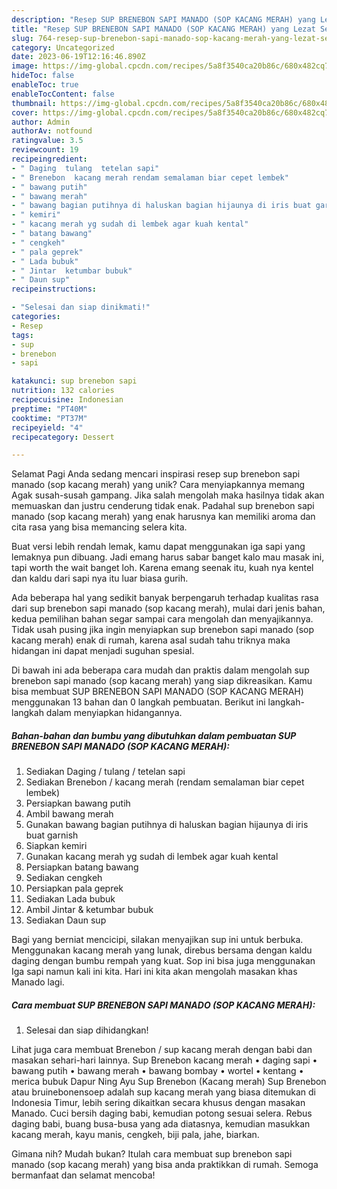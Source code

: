 ```yaml
---
description: "Resep SUP BRENEBON SAPI MANADO (SOP KACANG MERAH) yang Lezat Sekali"
title: "Resep SUP BRENEBON SAPI MANADO (SOP KACANG MERAH) yang Lezat Sekali"
slug: 764-resep-sup-brenebon-sapi-manado-sop-kacang-merah-yang-lezat-sekali
category: Uncategorized
date: 2023-06-19T12:16:46.890Z
image: https://img-global.cpcdn.com/recipes/5a8f3540ca20b86c/680x482cq70/sup-brenebon-sapi-manado-sop-kacang-merah-foto-resep-utama.jpg
hideToc: false
enableToc: true
enableTocContent: false
thumbnail: https://img-global.cpcdn.com/recipes/5a8f3540ca20b86c/680x482cq70/sup-brenebon-sapi-manado-sop-kacang-merah-foto-resep-utama.jpg
cover: https://img-global.cpcdn.com/recipes/5a8f3540ca20b86c/680x482cq70/sup-brenebon-sapi-manado-sop-kacang-merah-foto-resep-utama.jpg
author: Admin
authorAv: notfound
ratingvalue: 3.5
reviewcount: 19
recipeingredient:
- " Daging  tulang  tetelan sapi"
- " Brenebon  kacang merah rendam semalaman biar cepet lembek"
- " bawang putih"
- " bawang merah"
- " bawang bagian putihnya di haluskan bagian hijaunya di iris buat garnish"
- " kemiri"
- " kacang merah yg sudah di lembek agar kuah kental"
- " batang bawang"
- " cengkeh"
- " pala geprek"
- " Lada bubuk"
- " Jintar  ketumbar bubuk"
- " Daun sup"
recipeinstructions:

- "Selesai dan siap dinikmati!"
categories:
- Resep
tags:
- sup
- brenebon
- sapi

katakunci: sup brenebon sapi 
nutrition: 132 calories
recipecuisine: Indonesian
preptime: "PT40M"
cooktime: "PT37M"
recipeyield: "4"
recipecategory: Dessert

---
```



Selamat Pagi Anda sedang mencari inspirasi resep sup brenebon sapi manado (sop kacang merah) yang unik? Cara menyiapkannya memang Agak susah-susah gampang. Jika salah mengolah maka hasilnya tidak akan memuaskan dan justru cenderung tidak enak. Padahal sup brenebon sapi manado (sop kacang merah) yang enak harusnya kan memiliki aroma dan cita rasa yang bisa memancing selera kita.


Buat versi lebih rendah lemak, kamu dapat menggunakan iga sapi yang lemaknya pun dibuang. Jadi emang harus sabar banget kalo mau masak ini, tapi worth the wait banget loh. Karena emang seenak itu, kuah nya kentel dan kaldu dari sapi nya itu luar biasa gurih.

Ada beberapa hal yang sedikit banyak berpengaruh terhadap kualitas rasa dari sup brenebon sapi manado (sop kacang merah), mulai dari jenis bahan, kedua pemilihan bahan segar sampai cara mengolah dan menyajikannya. Tidak usah pusing jika ingin menyiapkan sup brenebon sapi manado (sop kacang merah) enak di rumah, karena asal sudah tahu triknya maka hidangan ini dapat menjadi suguhan spesial.


Di bawah ini ada beberapa cara mudah dan praktis dalam mengolah sup brenebon sapi manado (sop kacang merah) yang siap dikreasikan. Kamu bisa membuat SUP BRENEBON SAPI MANADO (SOP KACANG MERAH) menggunakan 13 bahan dan 0 langkah pembuatan. Berikut ini langkah-langkah dalam menyiapkan hidangannya.

<!--inarticleads1-->

##### Bahan-bahan dan bumbu yang dibutuhkan dalam pembuatan SUP BRENEBON SAPI MANADO (SOP KACANG MERAH):

1. Sediakan  Daging / tulang / tetelan sapi
1. Sediakan  Brenebon / kacang merah (rendam semalaman biar cepet lembek)
1. Persiapkan  bawang putih
1. Ambil  bawang merah
1. Gunakan  bawang bagian putihnya di haluskan bagian hijaunya di iris buat garnish
1. Siapkan  kemiri
1. Gunakan  kacang merah yg sudah di lembek agar kuah kental
1. Persiapkan  batang bawang
1. Sediakan  cengkeh
1. Persiapkan  pala geprek
1. Sediakan  Lada bubuk
1. Ambil  Jintar &amp; ketumbar bubuk
1. Sediakan  Daun sup


Bagi yang berniat mencicipi, silakan menyajikan sup ini untuk berbuka. Menggunakan kacang merah yang lunak, direbus bersama dengan kaldu daging dengan bumbu rempah yang kuat. Sop ini bisa juga menggunakan Iga sapi namun kali ini kita. Hari ini kita akan mengolah masakan khas Manado lagi. 

<!--inarticleads2-->

##### Cara membuat SUP BRENEBON SAPI MANADO (SOP KACANG MERAH):


1. Selesai dan siap dihidangkan!

Lihat juga cara membuat Brenebon / sup kacang merah dengan babi dan masakan sehari-hari lainnya. Sup Brenebon kacang merah • daging sapi • bawang putih • bawang merah • bawang bombay • wortel • kentang • merica bubuk Dapur Ning Ayu Sup Brenebon (Kacang merah) Sup Brenebon atau bruinebonensoep adalah sup kacang merah yang biasa ditemukan di Indonesia Timur, lebih sering dikaitkan secara khusus dengan masakan Manado. Cuci bersih daging babi, kemudian potong sesuai selera. Rebus daging babi, buang busa-busa yang ada diatasnya, kemudian masukkan kacang merah, kayu manis, cengkeh, biji pala, jahe, biarkan. 

Gimana nih? Mudah bukan? Itulah cara membuat sup brenebon sapi manado (sop kacang merah) yang bisa anda praktikkan di rumah. Semoga bermanfaat dan selamat mencoba!
